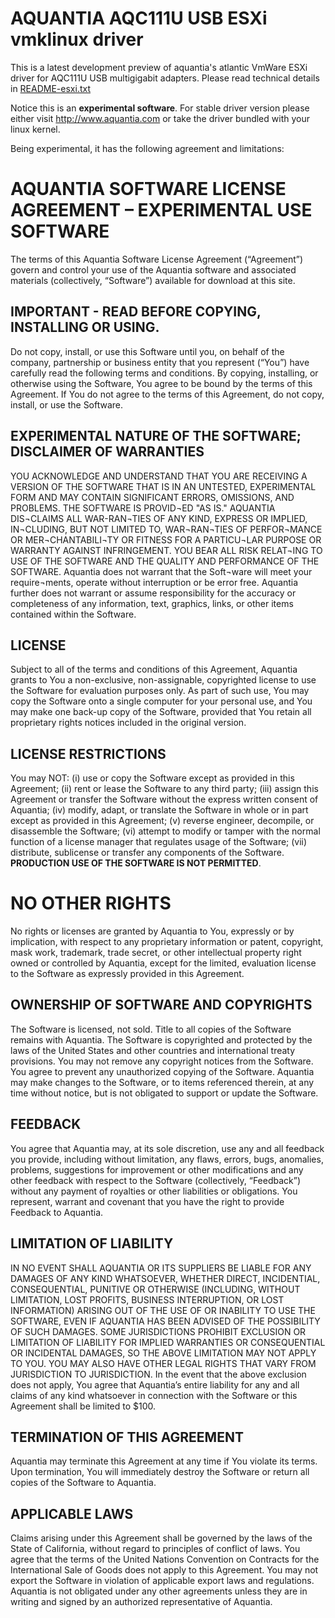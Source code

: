 AQUANTIA AQC111U USB ESXi vmklinux driver
===========
This is a latest development preview of aquantia's atlantic VmWare ESXi driver for AQC111U USB multigigabit adapters.
Please read technical details in [README-esxi.txt](https://github.com/Aquantia/aqc111u-esxi/blob/master/README-ESXi.txt)

Notice this is an **experimental software**. For stable driver version please either visit http://www.aquantia.com or take the driver
bundled with your linux kernel.

Being experimental, it has the following agreement and limitations:

AQUANTIA SOFTWARE LICENSE AGREEMENT – EXPERIMENTAL USE SOFTWARE
===========

The terms of this Aquantia Software License Agreement (“Agreement”) govern and control your use of the Aquantia software and associated materials (collectively, “Software”) available for download at this site. 

IMPORTANT - READ BEFORE COPYING, INSTALLING OR USING.
----------------------------------

Do not copy, install, or use this Software until you, on behalf of the company, partnership or business entity that you represent (“You”) have carefully read the following terms and conditions. 
By copying, installing, or otherwise using the Software, You agree to be bound by the terms of this Agreement. If You do not agree to the terms of this Agreement, do not copy, install, or use the Software. 

EXPERIMENTAL NATURE OF THE SOFTWARE; DISCLAIMER OF WARRANTIES
----------------------------------

YOU ACKNOWLEDGE AND UNDERSTAND THAT YOU ARE RECEIVING A VERSION OF THE SOFTWARE THAT IS IN AN UNTESTED, EXPERIMENTAL FORM AND MAY CONTAIN SIGNIFICANT ERRORS, OMISSIONS, AND PROBLEMS.  THE SOFTWARE IS PROVID¬ED "AS IS."  AQUANTIA DIS¬CLAIMS ALL WAR-RAN¬TIES OF ANY KIND, EXPRESS OR IMPLIED, IN¬CLUDING, BUT NOT LIMITED TO, WAR¬RAN¬TIES OF PERFOR¬MANCE OR MER¬CHANTABILI¬TY OR FITNESS FOR A PARTICU¬LAR PURPOSE OR WARRANTY AGAINST INFRINGEMENT. 
YOU BEAR ALL RISK RELAT¬ING TO USE OF THE SOFTWARE AND THE QUALITY AND PERFORMANCE OF THE SOFTWARE.  Aquantia does not warrant that the Soft¬ware will meet your require¬ments, operate without interruption or be error free.  Aquantia further does not warrant or assume responsibility for the accuracy or completeness of any information, text, graphics, links, or other items contained within the Software.

LICENSE
----------------------------------

Subject to all of the terms and conditions of this Agreement, Aquantia grants to You a non-exclusive, non-assignable, copyrighted license to use the Software for evaluation purposes only.  As part of such use, You may copy the Software onto a single computer for your personal use, and You may make one back-up copy of the Software, provided that You retain all proprietary rights notices included in the original version.

LICENSE RESTRICTIONS
----------------------------------

You may NOT: (i) use or copy the Software except as provided in this Agreement; (ii) rent or lease the Software to any third party; (iii) assign this Agreement or transfer the Software without the express written consent of Aquantia; (iv) modify, adapt, or translate the Software in whole or in part except as provided in this Agreement; (v) reverse engineer, decompile, or disassemble the Software; (vi) attempt to modify or tamper with the normal function of a license manager that regulates usage of the Software; (vii) distribute, sublicense or transfer any components of the Software.  **PRODUCTION USE OF THE SOFTWARE IS NOT PERMITTED**.

NO OTHER RIGHTS
===========

No rights or licenses are granted by Aquantia to You, expressly or by implication, with respect to any proprietary information or patent, copyright, mask work, trademark, trade secret, or other intellectual property right owned or controlled by Aquantia, except for the limited, evaluation license to the Software as expressly provided in this Agreement.

OWNERSHIP OF SOFTWARE AND COPYRIGHTS
----------------------------------
The Software is licensed, not sold. Title to all copies of the Software remains with Aquantia. The Software is copyrighted and protected by the laws of the United States and other countries and international treaty provisions. You may not remove any copyright notices from the Software. You agree to prevent any unauthorized copying of the Software. Aquantia may make changes to the Software, or to items referenced therein, at any time without notice, but is not obligated to support or update the Software.

FEEDBACK
----------------------------------

You agree that Aquantia may, at its sole discretion, use any and all feedback you provide, including without limitation, any flaws, errors, bugs, anomalies, problems, suggestions for improvement or other modifications and any other feedback with respect to the Software (collectively, “Feedback”) without any payment of royalties or other liabilities or obligations.  You represent, warrant and covenant that you have the right to provide Feedback to Aquantia.

LIMITATION OF LIABILITY
----------------------------------

IN NO EVENT SHALL AQUANTIA OR ITS SUPPLIERS BE LIABLE FOR ANY DAMAGES OF ANY KIND WHATSOEVER, WHETHER DIRECT, INCIDENTIAL, CONSEQUENTIAL, PUNITIVE OR OTHERWISE (INCLUDING, WITHOUT LIMITATION, LOST PROFITS, BUSINESS INTERRUPTION, OR LOST INFORMATION) ARISING OUT OF THE USE OF OR INABILITY TO USE THE SOFTWARE, EVEN IF AQUANTIA HAS BEEN ADVISED OF THE POSSIBILITY OF SUCH DAMAGES. SOME JURISDICTIONS PROHIBIT EXCLUSION OR LIMITATION OF LIABILITY FOR IMPLIED WARRANTIES OR CONSEQUENTIAL OR INCIDENTAL DAMAGES, SO THE ABOVE LIMITATION MAY NOT APPLY TO YOU. YOU MAY ALSO HAVE OTHER LEGAL RIGHTS THAT VARY FROM JURISDICTION TO JURISDICTION.  In the event that the above exclusion does not apply, You agree that Aquantia’s entire liability for any and all claims of any kind whatsoever in connection with the Software or this Agreement shall be limited to $100.

TERMINATION OF THIS AGREEMENT
----------------------------------

Aquantia may terminate this Agreement at any time if You violate its terms. Upon termination, You will immediately destroy the Software or return all copies of the Software to Aquantia.

APPLICABLE LAWS
----------------------------------

Claims arising under this Agreement shall be governed by the laws of the State of California, without regard to principles of conflict of laws. You agree that the terms of the United Nations Convention on Contracts for the International Sale of Goods does not apply to this Agreement. You may not export the Software in violation of applicable export laws and regulations. Aquantia is not obligated under any other agreements unless they are in writing and signed by an authorized representative of Aquantia.
